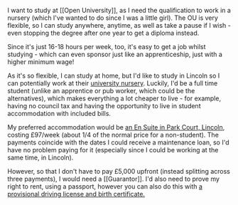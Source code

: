 I want to study at [[Open University]], as I need the qualification to work in a nursery (which I've wanted to do since I was a little girl). The OU is very flexible, so I can study anywhere, anytime, as well as take a pause if I wish - even stopping the degree after one year to get a diploma instead.

Since it's just 16-18 hours per week, too, it's easy to get a job whilst studying - which can even sponsor just like an apprenticeship, just with a higher minimum wage!

As it's so flexible, I can study at home, but I'd like to study in Lincoln so I can potentially work at their [university nursery](https://www.daynurseries.co.uk/daynursery.cfm/searchazref/50003015THEA). Luckily, I'd be a full time student (unlike an apprentice or pub worker, which could be the alternatives), which makes everything a lot cheaper to live - for example, having no council tax and having the opportunity to live in student accommodation with included bills.

My preferred accommodation would be [an En Suite in Park Court, Lincoln](https://yugo.com/en-gb/global/united-kingdom/lincoln/park-court/classic-en-suite-138164), costing £97/week (about 1/4 of the normal price for a non-student). The payments coincide with the dates I could receive a maintenance loan, so I'd have no problem paying for it (especially since I could be working at the same time, in Lincoln).

However, so that I don't have to pay £5,000 upfront (instead splitting across three payments), I would need a [[Guarantor]]. I'd also need to prove my right to rent, using a passport, however you can also do this with [a provisional driving license and birth certificate.](https://www.gov.uk/proev-right-to-rent/using-other-documents/)